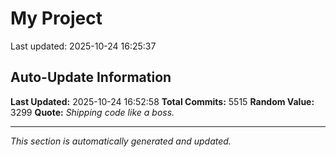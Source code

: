 # My Project


Last updated: 2025-10-24 16:25:37


















































































































































































































































































































































































































































































































































































































































































































































































































































































































































































































































































































































































































































































































































































































































































































































































































































































































































































































































































































































































































































































































































































































































































































































































































































































































































































































































































































































































































































































































































































































































































































































































































































































































































































































































































































































































































































































































































































































































































































































































































































































































































































































































































































































































































































































































































































































































































































































































































































































































































































































































































































































































































































































































































































































































































































































































































































































































































































































































































































































































































































































































































## Auto-Update Information

**Last Updated:** 2025-10-24 16:52:58
**Total Commits:** 5515
**Random Value:** 3299
**Quote:** _Shipping code like a boss._

---
_This section is automatically generated and updated._